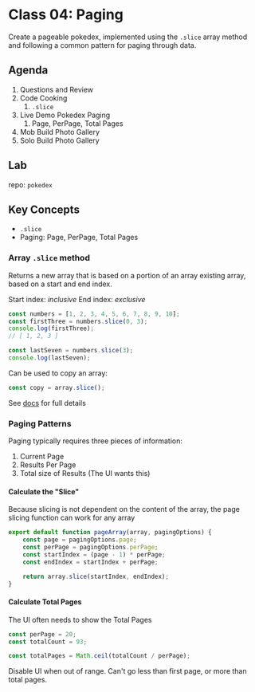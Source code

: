 Class 04: Paging
===

Create a pageable pokedex, implemented using the `.slice` array method and following a common pattern for paging through data.

## Agenda

1. Questions and Review
1. Code Cooking
    1. `.slice`
1. Live Demo Pokedex Paging
    1. Page, PerPage, Total Pages
1. Mob Build Photo Gallery
1. Solo Build Photo Gallery

## Lab

repo: `pokedex`

## Key Concepts

* `.slice`
* Paging: Page, PerPage, Total Pages

### Array `.slice` method

Returns a new array that is based on a portion of an array existing array, based on a start and end index.

Start index: *inclusive*
End index: *exclusive*

```js
const numbers = [1, 2, 3, 4, 5, 6, 7, 8, 9, 10];
const firstThree = numbers.slice(0, 3);
console.log(firstThree);
// [ 1, 2, 3 ]

const lastSeven = numbers.slice(3);
console.log(lastSeven);
```

Can be used to copy an array:

```js
const copy = array.slice();
```

See [docs](https://developer.mozilla.org/en-US/docs/Web/JavaScript/Reference/Global_Objects/Array/slice) for full details

### Paging Patterns

Paging typically requires three pieces of information:

1. Current Page
1. Results Per Page
1. Total size of Results (The UI wants this)

#### Calculate the "Slice"

Because slicing is not dependent on the content of the array, the page 
slicing function can work for any array

```js
export default function pageArray(array, pagingOptions) {
    const page = pagingOptions.page;
    const perPage = pagingOptions.perPage;
    const startIndex = (page - 1) * perPage;
    const endIndex = startIndex + perPage;

    return array.slice(startIndex, endIndex);
}
```

#### Calculate Total Pages

The UI often needs to show the Total Pages

```js
const perPage = 20;
const totalCount = 93;

const totalPages = Math.ceil(totalCount / perPage);
```

Disable UI when out of range. Can't go less than first page, or more than total pages.